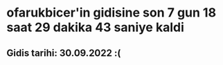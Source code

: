 # ofarukbicer'in gidisine son 7 gun 18 saat 29 dakika 43 saniye kaldi

## Gidis tarihi: 30.09.2022 :(